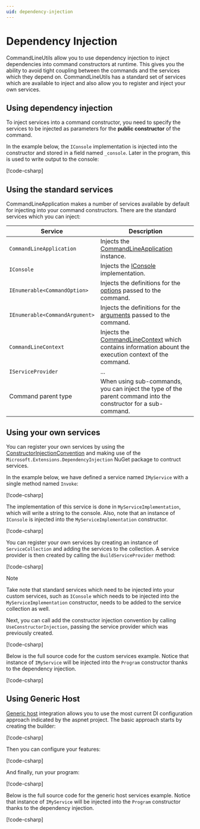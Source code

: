 ```yaml
---
uid: dependency-injection
---
```

# Dependency Injection

CommandLineUtils allow you to use dependency injection to inject dependencies into command constructors at runtime. This gives you the ability to avoid tight coupling between the commands and the services which they depend on. CommandLineUtils has a standard set of services which are available to inject and also allow you to register and inject your own services.

## Using dependency injection

To inject services into a command constructor, you need to specify the services to be injected as parameters for the **public constructor** of the command.

In the example below, the `IConsole` implementation is injected into the constructor and stored in a field named `_console`. Later in the program, this is used to write output to the console:

[!code-csharp[](../../samples/dependency-injection/standard/Program.cs?range=7-26&highlight=5,9-12,16)]

## Using the standard services

CommandLineApplication makes a number of services available by default for injecting into your command constructors. There are the standard services which you can inject:

Service | Description
---------|----------
`CommandLineApplication` | Injects the [CommandLineApplication](xref:McMaster.Extensions.CommandLineUtils.CommandLineApplication) instance.
`IConsole` | Injects the [IConsole](xref:McMaster.Extensions.CommandLineUtils.IConsole) implementation.
`IEnumerable<CommandOption>` | Injects the definitions for the [options](xref:McMaster.Extensions.CommandLineUtils.CommandOption) passed to the command.
`IEnumerable<CommandArgument>` | Injects the definitions for the [arguments](xref:McMaster.Extensions.CommandLineUtils.CommandArgument) passed to the command.
`CommandLineContext` | Injects the [CommandLineContext](xref:McMaster.Extensions.CommandLineUtils.Abstractions.CommandLineContext) which contains information abount the execution context of the command.
`IServiceProvider` | ...
Command parent type | When using sub-commands, you can inject the type of the parent command into the constructor for a sub-command.

## Using your own services

You can register your own services by using the [ConstructorInjectionConvention](xref:McMaster.Extensions.CommandLineUtils.Conventions.ConstructorInjectionConvention) and making use of the `Microsoft.Extensions.DependencyInjection` NuGet package to contruct services.

In the example below, we have defined a service named `IMyService` with a single method named `Invoke`:

[!code-csharp[](../../samples/dependency-injection/custom/Program.cs?name=IMyService)]

The implementation of this service is done in `MyServiceImplementation`, which will write a string to the console. Also, note that an instance of `IConsole`  is injected into the `MyServiceImplementation` constructor.

[!code-csharp[](../../samples/dependency-injection/custom/Program.cs?name=MyServiceImplementation)]

You can register your own services by creating an instance of `ServiceCollection` and adding the services to the collection. A service provider is then created by calling the `BuildServiceProvider` method:

[!code-csharp[](../../samples/dependency-injection/custom/Program.cs?range=14-17)]

> [!NOTE]
> Take note that standard services which need to be injected into your custom services, such as `IConsole` which needs to be injected into the `MyServiceImplementation` constructor, needs to be added to the service collection as well.

Next, you can call add the constructor injection convention by calling `UseConstructorInjection`, passing the service provider which was previously created.

[!code-csharp[](../../samples/dependency-injection/custom/Program.cs?range=19-22)]

Below is the full source code for the custom services example. Notice that instance of `IMyService` will be injected into the `Program` constructor thanks to the dependency injection.

[!code-csharp[](../../samples/dependency-injection/custom/Program.cs?name=Program&highlight=21-24)]

## Using Generic Host

[Generic host](https://docs.microsoft.com/en-us/aspnet/core/fundamentals/host/generic-host?view=aspnetcore-2.1) integration allows you to use the most current DI configuration approach indicated by the aspnet project.  The basic approach starts by creating the builder:

[!code-csharp[](../../samples/dependency-injection/generic-host/Program.cs?name=Program&range=19-19)]

Then you can configure your features:

[!code-csharp[](../../samples/dependency-injection/generic-host/Program.cs?name=Program&range=20-27)]

And finally, run your program:

[!code-csharp[](../../samples/dependency-injection/generic-host/Program.cs?name=Program&range=28-28)]

Below is the full source code for the generic host services example. Notice that instance of `IMyService` will be injected into the `Program` constructor thanks to the dependency injection.

[!code-csharp[](../../samples/dependency-injection/custom/Program.cs?name=Program&highlight=25-25)]

